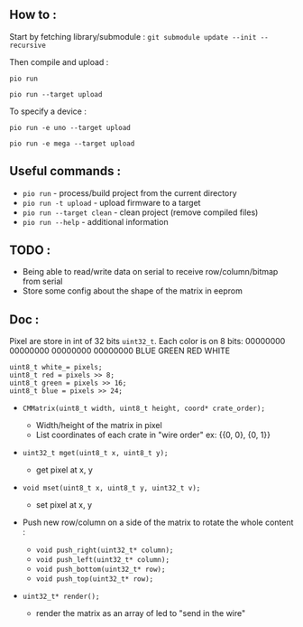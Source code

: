 How to :
---------

Start by fetching library/submodule :
`git submodule update --init --recursive`

Then compile and upload :

`pio run`

`pio run --target upload`

To specify a device :

`pio run -e uno --target upload`

`pio run -e mega --target upload`


Useful commands :
---------
* `pio run` - process/build project from the current directory
* `pio run -t upload` - upload firmware to a target
* `pio run --target clean` - clean project (remove compiled files)
* `pio run --help` - additional information


TODO :
---------
* Being able to read/write data on serial to receive row/column/bitmap from serial
* Store some config about the shape of the matrix in eeprom


Doc :
---------
Pixel are store in int of 32 bits `uint32_t`. Each color is on 8 bits:
00000000 00000000 00000000 00000000
  BLUE    GREEN     RED     WHITE

```
uint8_t white_= pixels;
uint8_t red = pixels >> 8;
uint8_t green = pixels >> 16;
uint8_t blue = pixels >> 24;
```


* `CMMatrix(uint8_t width, uint8_t height, coord* crate_order);`
  * Width/height of the matrix in pixel
  * List coordinates of each crate in "wire order" ex: {{0, 0}, {0, 1}}

* `uint32_t mget(uint8_t x, uint8_t y);`
  * get pixel at x, y
* `void mset(uint8_t x, uint8_t y, uint32_t v);`
  * set pixel at x, y

* Push new row/column on a side of the matrix to rotate the whole content :
  * `void push_right(uint32_t* column);`
  * `void push_left(uint32_t* column);`
  * `void push_bottom(uint32_t* row);`
  * `void push_top(uint32_t* row);`

* `uint32_t* render();`
  * render the matrix as an array of led to "send in the wire"
